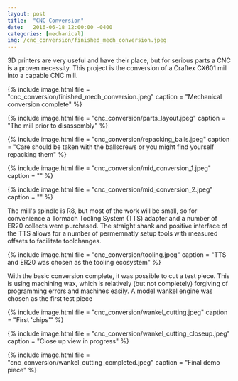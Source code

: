 ```yaml
---
layout: post
title:  "CNC Conversion"
date:   2016-06-18 12:00:00 -0400
categories: [mechanical]
img: /cnc_conversion/finished_mech_conversion.jpeg
---
```



3D printers are very useful and have their place, but for serious parts a CNC is a proven necessity.
This project is the conversion of a Craftex CX601 mill into a capable CNC mill.

{% include image.html
file = "cnc_conversion/finished_mech_conversion.jpeg"
caption = "Mechanical conversion complete"
%}

{% include image.html
file = "cnc_conversion/parts_layout.jpeg"
caption = "The mill prior to disassembly"
%}

{% include image.html
file = "cnc_conversion/repacking_balls.jpeg"
caption = "Care should be taken with the ballscrews or you might find yourself repacking them"
%}

{% include image.html
file = "cnc_conversion/mid_conversion_1.jpeg"
caption = ""
%}

{% include image.html
file = "cnc_conversion/mid_conversion_2.jpeg"
caption = ""
%}

The mill's spindle is R8, but most of the work will be small, so for convenience a Tormach Tooling System (TTS) adapter and a number of ER20 collects were purchased. The straight shank and positive interface of the TTS allows for a number of permemnatly setup tools with measured offsets to facilitate toolchanges. 

{% include image.html
file = "cnc_conversion/tooling.jpeg"
caption = "TTS and ER20 was chosen as the tooling ecosystem"
%}

With the basic conversion complete, it was possible to cut a test piece. This is using machining wax, which is relatively (but not completely) forgiving of programming errors and machines easily. A model wankel engine was chosen as the first test piece

{% include image.html
file = "cnc_conversion/wankel_cutting.jpeg"
caption = "First 'chips'"
%}

{% include image.html
file = "cnc_conversion/wankel_cutting_closeup.jpeg"
caption = "Close up view in progress"
%}

{% include image.html
file = "cnc_conversion/wankel_cutting_completed.jpeg"
caption = "Final demo piece"
%}


